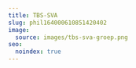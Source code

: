 ```yaml
---
title: TBS-SVA
slug: phil164000610851420402
image:
  source: images/tbs-sva-groep.png
seo:
  noindex: true
---
```

